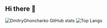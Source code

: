 ## Hi there 👋

<!--
**DmitryGhoncharko/DmitryGhoncharko** is a ✨ _special_ ✨ repository because its `README.md` (this file) appears on your GitHub profile.

Here are some ideas to get you started:

- 🔭 I’m currently working on ...
- 🌱 I’m currently learning ...
- 👯 I’m looking to collaborate on ...
- 🤔 I’m looking for help with ...
- 💬 Ask me about ...
- 📫 How to reach me: ...
- 😄 Pronouns: ...
- ⚡ Fun fact: ...
-->
![DmitryGhoncharko GitHub stats](https://github-readme-stats.vercel.app/api?username=DmitryGhoncharko&show_icons=true&theme=transparent)
![Top Langs](https://github-readme-stats.vercel.app/api/top-langs/?username=DmitryGhoncharko&layout=compact)
